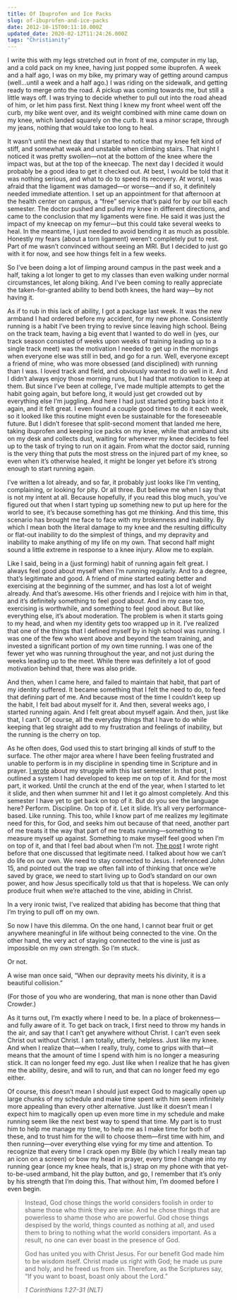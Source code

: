 ```yaml
---
title: Of Ibuprofen and Ice Packs
slug: of-ibuprofen-and-ice-packs
date: 2012-10-15T00:11:18.000Z
updated_date: 2020-02-12T11:24:26.000Z
tags: "Christianity"
---
```


I write this with my legs stretched out in front of me, computer in my lap, and a cold pack on my knee, having just popped some ibuprofen. A week and a half ago, I was on my bike, my primary way of getting around campus (well…until a week and a half ago.) I was riding on the sidewalk, and getting ready to merge onto the road. A pickup was coming towards me, but still a little ways off. I was trying to decide whether to pull out into the road ahead of him, or let him pass first. Next thing I knew my front wheel went off the curb, my bike went over, and its weight combined with mine came down on my knee, which landed squarely on the curb. It was a minor scrape, through my jeans, nothing that would take too long to heal.

It wasn’t until the next day that I started to notice that my knee felt kind of stiff, and somewhat weak and unstable when climbing stairs. That night I noticed it was pretty swollen—not at the bottom of the knee where the impact was, but at the top of the kneecap. The next day I decided it would probably be a good idea to get it checked out. At best, I would be told that it was nothing serious, and what to do to speed its recovery. At worst, I was afraid that the ligament was damaged—or worse—and if so, it definitely needed immediate attention. I set up an appointment for that afternoon at the health center on campus, a “free” service that’s paid for by our bill each semester. The doctor pushed and pulled my knee in different directions, and came to the conclusion that my ligaments were fine. He said it was just the impact of my kneecap on my femur—but this could take several weeks to heal. In the meantime, I just needed to avoid bending it as much as possible. Honestly my fears (about a torn ligament) weren’t completely put to rest. Part of me wasn’t convinced without seeing an MRI. But I decided to just go with it for now, and see how things felt in a few weeks.

So I’ve been doing a lot of limping around campus in the past week and a half, taking a lot longer to get to my classes than even walking under normal circumstances, let along biking. And I’ve been coming to really appreciate the taken-for-granted ability to bend both knees, the hard way—by not having it.

As if to rub in this lack of ability, I got a package last week. It was the new armband I had ordered before my accident, for my new phone. Consistently running is a habit I’ve been trying to revive since leaving high school. Being on the track team, having a big event that I wanted to do well in (yes, our track season consisted of weeks upon weeks of training leading up to a single track meet) was the motivation I needed to get up in the mornings when everyone else was still in bed, and go for a run. Well, everyone except a friend of mine, who was more obsessed (and disciplined) with running than I was. I loved track and field, and obviously wanted to do well in it. And I didn’t always enjoy those morning runs, but I had that motivation to keep at them. But since I’ve been at college, I’ve made multiple attempts to get the habit going again, but before long, it would just get crowded out by everything else I’m juggling. And here I had just started getting back into it again, and it felt great. I even found a couple good times to do it each week, so it looked like this routine might even be sustainable for the foreseeable future. But I didn’t foresee that split-second moment that landed me here, taking ibuprofen and keeping ice packs on my knee, while that armband sits on my desk and collects dust, waiting for whenever my knee decides to feel up to the task of trying to run on it again. From what the doctor said, running is the very thing that puts the most stress on the injured part of my knee, so even when it’s otherwise healed, it might be longer yet before it’s strong enough to start running again.

I’ve written a lot already, and so far, it probably just looks like I’m venting, complaining, or looking for pity. Or all three. But believe me when I say that is not my intent at all. Because hopefully, if you read this blog much, you’ve figured out that when I start typing up something new to put up here for the world to see, it’s because something has got me thinking. And this time, this scenario has brought me face to face with my brokenness and inability. By which I mean both the literal damage to my knee and the resulting difficulty or flat-out inability to do the simplest of things, and my depravity and inability to make anything of my life on my own. That second half might sound a little extreme in response to a knee injury. Allow me to explain.

Like I said, being in a (just forming) habit of running again felt great. I always feel good about myself when I’m running regularly. And to a degree, that’s legitimate and good. A friend of mine started eating better and exercising at the beginning of the summer, and has lost a lot of weight already. And that’s awesome. His other friends and I rejoice with him in that, and it’s definitely something to feel good about. And in my case too, exercising is worthwhile, and something to feel good about. But like everything else, it’s about moderation. The problem is when it starts going to my head, and when my identity gets too wrapped up in it. I’ve realized that one of the things that I defined myself by in high school was running. I was one of the few who went above and beyond the team training, and invested a significant portion of my own time running. I was one of the fewer yet who was running throughout the year, and not just during the weeks leading up to the meet. While there was definitely a lot of good motivation behind that, there was also pride.

And then, when I came here, and failed to maintain that habit, that part of my identity suffered. It became something that I felt the need to do, to feed that defining part of me. And because most of the time I couldn’t keep up the habit, I felt bad about myself for it. And then, several weeks ago, I started running again. And I felt great about myself again. And then, just like that, I can’t. Of course, all the everyday things that I have to do while keeping that leg straight add to my frustration and feelings of inability, but the running is the cherry on top.

As he often does, God used this to start bringing all kinds of stuff to the surface. The other major area where I have been feeling frustrated and unable to perform is in my discipline in spending time in Scripture and in prayer. [I wrote](/2012/taking-a-step/) about my struggle with this last semester. In that post, I outlined a system I had developed to keep me on top of it. And for the most part, it worked. Until the crunch at the end of the year, when I started to let it slide, and then when summer hit and I let it go almost completely. And this semester I have yet to get back on top of it. But do you see the language here? Perform. Discipline. On top of it. Let it slide. It’s all very performance-based. Like running. This too, while I know part of me realizes my legitimate need for this, for God, and seeks him out because of that need, another part of me treats it the way that part of me treats running—something to measure myself up against. Something to make myself feel good when I’m on top of it, and that I feel bad about when I’m not. [The post](/2012/losing-all-control/) I wrote right before that one discussed that legitimate need. I talked about how we can’t do life on our own. We need to stay connected to Jesus. I referenced John 15, and pointed out the trap we often fall into of thinking that once we’re saved by grace, we need to start living up to God’s standard on our own power, and how Jesus specifically told us that that is hopeless. We can only produce fruit when we’re attached to the vine, abiding in Christ.

In a very ironic twist, I’ve realized that abiding has become that thing that I’m trying to pull off on my own.

So now I have this dilemma. On the one hand, I cannot bear fruit or get anywhere meaningful in life without being connected to the vine. On the other hand, the very act of staying connected to the vine is just as impossible on my own strength. So I’m stuck.

Or not.

A wise man once said, “When our depravity meets his divinity, it is a beautiful collision.”

(For those of you who are wondering, that man is none other than David Crowder.)

As it turns out, I’m exactly where I need to be. In a place of brokenness—and fully aware of it. To get back on track, I first need to throw my hands in the air, and say that I can’t get anywhere without Christ. I can’t even seek Christ out without Christ. I am totally, utterly, helpless. Just like my knee. And when I realize that—when I really, truly, come to grips with that—it means that the amount of time I spend with him is no longer a measuring stick. It can no longer feed my ego. Just like when I realize that he has given me the ability, desire, and will to run, and that can no longer feed my ego either.

Of course, this doesn’t mean I should just expect God to magically open up large chunks of my schedule and make time spent with him seem infinitely more appealing than every other alternative. Just like it doesn’t mean I expect him to magically open up even more time in my schedule and make running seem like the next best way to spend that time. My part is to trust him to help me manage my time, to help me as I make time for both of these, and to trust him for the will to choose them—first time with him, and then running—over everything else vying for my time and attention. To recognize that every time I crack open my Bible (by which I really mean tap an icon on a screen) or bow my head in prayer, every time I change into my running gear (once my knee heals, that is,) strap on my phone with that yet-to-be-used armband, hit the play button, and go, I remember that it’s only by his strength that I’m doing this. That without him, I’m doomed before I even begin.

> Instead, God chose things the world considers foolish in order to shame those who think they are wise. And he chose things that are powerless to shame those who are powerful. God chose things despised by the world, things counted as nothing at all, and used them to bring to nothing what the world considers important. As a result, no one can ever boast in the presence of God.
> 
> God has united you with Christ Jesus. For our benefit God made him to be wisdom itself. Christ made us right with God; he made us pure and holy, and he freed us from sin. Therefore, as the Scriptures say, “If you want to boast, boast only about the Lord.”
> 
> <cite>1 Corinthians 1:27-31 (NLT)</cite>
